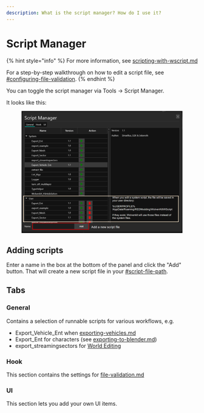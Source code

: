 ```yaml
---
description: What is the script manager? How do I use it?
---
```


# Script Manager

{% hint style="info" %}
For more information, see [scripting-with-wscript.md](../usage/scripting-with-wscript.md "mention")

For a step-by-step walkthrough on how to edit a script file, see [#configuring-file-validation](../file-validation.md#configuring-file-validation "mention").
{% endhint %}

You can toggle the script manager via Tools -> Script Manager.&#x20;

It looks like this:

<figure><img src="../../.gitbook/assets/wolvenkit_script_manager.png" alt=""><figcaption></figcaption></figure>

## Adding scripts

Enter a name in the box at the bottom of the panel and click the "Add" button. That will create a new script file in your [#script-file-path](../usage/scripting-with-wscript.md#script-file-path "mention").

## Tabs

### General

Contains a selection of runnable scripts for various workflows, e.g.

* Export\_Vehicle\_Ent when [exporting-vehicles.md](../../modding-community/exporting-to-blender/exporting-vehicles.md "mention")
* Export\_Ent for characters (see [exporting-to-blender.md](../../guides/modding-community/exporting-to-blender.md "mention"))
* export\_streamingsectors for [World Editing](http://127.0.0.1:5000/s/4gzcGtLrr90pVjAWVdTc/for-mod-creators/modding-guides/world-editing "mention")

### Hook

This section contains the settings for [file-validation.md](../file-validation.md "mention")

### UI

This section lets you add your own UI items.

